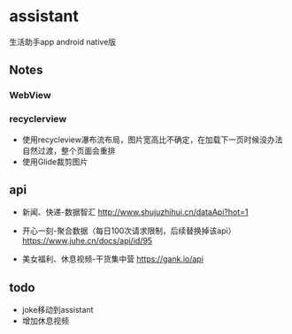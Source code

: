 # assistant
生活助手app android native版

## Notes 
### WebView

### recyclerview
- 使用recycleview瀑布流布局，图片宽高比不确定，在加载下一页时候没办法自然过渡，整个页面会重排
- 使用Glide裁剪图片


## api
- 新闻、快递-数据智汇
http://www.shujuzhihui.cn/dataApi?hot=1

- 开心一刻-聚合数据（每日100次请求限制，后续替换掉该api）
https://www.juhe.cn/docs/api/id/95

- 美女福利、休息视频-干货集中营
https://gank.io/api

## todo
- joke移动到assistant
- 增加休息视频



